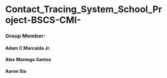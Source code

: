 # Contact_Tracing_System_School_Project-BSCS-CMI-

### Group Member:
#### Adam C Marcaida Jr.
#### Alex Maniego Santos
#### Aaron Sia
